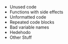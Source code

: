 * Unused code
* Functions with side effects
* Unformatted code
* Repeated code blocks
* Bad variable names
* Hedehodo
* Other Stuff
